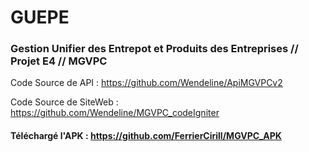 # GUEPE
### Gestion Unifier des Entrepot et Produits des Entreprises // Projet E4 // MGVPC

Code Source de API : https://github.com/Wendeline/ApiMGVPCv2

Code Source de SiteWeb :  https://github.com/Wendeline/MGVPC_codeIgniter

#### Téléchargé l'APK : https://github.com/FerrierCirill/MGVPC_APK
